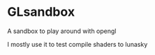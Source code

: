 # GLsandbox
A sandbox to play around with opengl

I mostly use it to test compile shaders to lunasky

